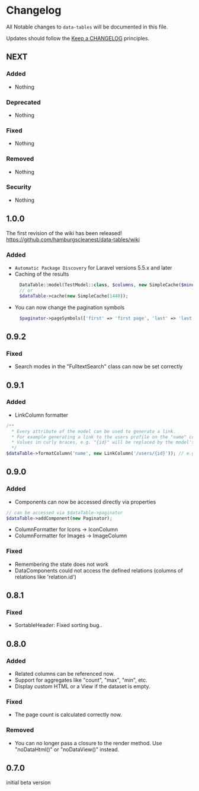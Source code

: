# Changelog

All Notable changes to `data-tables` will be documented in this file.

Updates should follow the [Keep a CHANGELOG](http://keepachangelog.com/) principles.

## NEXT

### Added
- Nothing

### Deprecated
- Nothing

### Fixed
- Nothing

### Removed
- Nothing

### Security
- Nothing

## 1.0.0

The first revision of the wiki has been released!\
https://github.com/hamburgscleanest/data-tables/wiki

### Added
- `Automatic Package Discovery` for Laravel versions 5.5.x and later
- Caching of the results
``` php       
     DataTable::model(TestModel::class, $columns, new SimpleCache($minutes));
     // or
     $dataTable->cache(new SimpleCache(1440));
```
- You can now change the pagination symbols
``` php       
     $paginator->pageSymbols(['first' => 'first page', 'last' => 'last page', 'next' => 'next', 'previous' => 'prev']);
```

## 0.9.2

### Fixed
- Search modes in the "FulltextSearch" class can now be set correctly

## 0.9.1

### Added
- LinkColumn formatter
``` php
/**
  * Every attribute of the model can be used to generate a link.
  * For example generating a link to the users profile on the "name" column.
  * Values in curly braces, e.g. "{id}" will be replaced by the model's value.
  */
$dataTable->formatColumn('name', new LinkColumn('/users/{id}')); // e.g. /users/1337
```

## 0.9.0

### Added
- Components can now be accessed directly via properties
``` php
// can be accessed via $dataTable->paginator
$dataTable->addComponent(new Paginator);
```
- ColumnFormatter for Icons -> IconColumn
- ColumnFormatter for Images -> ImageColumn

### Fixed
- Remembering the state does not work
- DataComponents could not access the defined relations (columns of relations like 'relation.id')

## 0.8.1

### Fixed
- SortableHeader: Fixed sorting bug..

## 0.8.0

### Added
- Related columns can be referenced now.
- Support for aggregates like "count", "max", "min", etc.
- Display custom HTML or a View if the dataset is empty.

### Fixed
- The page count is calculated correctly now.

### Removed
- You can no longer pass a closure to the render method. Use "noDataHtml()" or "noDataView()" instead.

## 0.7.0

initial beta version
